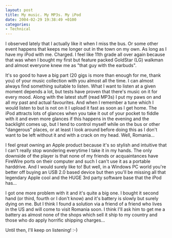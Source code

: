 ```yaml
---
layout: post
title: My music. My MP3s. My iPod
date: 2004-02-29 19:38:49 +0100
categories:
- Technical
---
```

I observed lately that I actually like it when I miss the bus. Or some other event happens that keeps me longer out in the town on my own. As long as I have my iPod with me. Charged. I feel like 11th grade all over again because that was when I bought my first but feature packed GoldStar (LG) walkman and almost everyone knew me as  "that guy with the earbuds".

It's so good to have a big part (20 gigs is more than enough for me, thank you) of your music collection with you almost all the time. I can almost always find something suitable to listen. What I want to listen at a given moment depends a lot, but tests have proven that there's music on it for every mood. Along with the latest stuff (read MP3s) I put my paws on and all my past and actual favourites. And when I remember a tune which I would listen to but is not on it I upload it fast as soon as I get home. The iPod attracts lots of glances when you take it out of your pocket to fiddle with it and even more glances if this happens in the evening and the backlight comes up, but I tend to control myself while on the bus or other "dangerous" places, or at least I look around before doing this as I don't want to be left without it and with a crack on my head. Well, Romania...

I feel great owning an Apple product because it's so stylish and intuitive that I can't really stop wondering everytime I take it in my hands. The only downside of the player is that none of my friends or acquaintances have FireWire ports on their computer and such I can't use it as a portable harddrive. And I would surely like to! But well, in a Windows PC world you're better off buying an USB 2.0 based device but then you'll be missing all that legendary Apple cool and the HUGE 3rd party software base that the iPod has...

I got one more problem with it and it's quite a big one. I bought it second hand (or third, fourth or I don't know) and it's battery is slowly but surely dying on me. But I think I found a solution via a friend of a friend who lives in the US and will come to visit Romania soon. I think I'll ask him to get me a battery as almost none of the shops which sell it ship to my country and those who do apply horrific shipping charges...

Until then, I'll keep on listening! :-)

